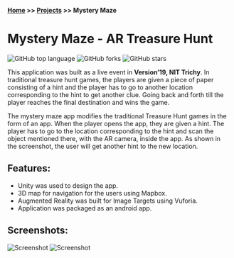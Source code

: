 **[Home](https://vaibhavvikas.github.io/) >> [Projects](https://vaibhavvikas.github.io/projects.html) >> Mystery Maze**


# Mystery Maze - AR Treasure Hunt

![GitHub top language](https://img.shields.io/github/languages/top/vaibhavvikas/mystery-maze)
![GitHub forks](https://img.shields.io/github/forks/vaibhavvikas/mystery-maze)
![GitHub stars](https://img.shields.io/github/stars/vaibhavvikas/mystery-maze)

This application was built as a live event in <b>Version’19, NIT Trichy</b>.
In traditional treasure hunt games, the players are given a piece of paper consisting of a hint and the player has to go to another location corresponding to the hint to get another clue. Going back and forth till the player reaches the final destination and wins the game.

The mystery maze app modifies the traditional Treasure Hunt games in the form of an app. When the player opens the app, they are given a hint. The player has to go to the location corresponding to the hint and scan the object mentioned there, with the AR camera, inside the app. As shown in the screenshot, the user will get another hint to the new location.

## Features:
- Unity was used to design the app.
- 3D map for navigation for the users using Mapbox.
- Augmented Reality was built for Image Targets using Vuforia.
- Application was packaged as an android app.

## Screenshots:
![Screenshot](https://user-images.githubusercontent.com/28614457/168008219-ae0625cf-ce15-4768-825e-9c4bc55a202f.jpg)
![Screenshot](https://user-images.githubusercontent.com/28614457/168008213-0da73651-0365-49bd-91fc-ef746783da1b.jpg)
